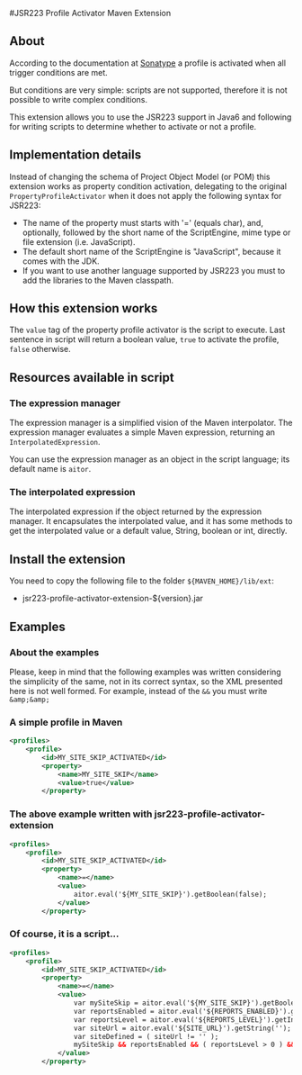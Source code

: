 #JSR223 Profile Activator Maven Extension

## About

According to the documentation at [Sonatype](http://www.sonatype.com/books/mvnref-book/reference/profiles-sect-activation.html) a profile is activated when all trigger conditions are met.

But conditions are very simple: scripts are not supported, therefore it is not possible to write complex conditions.

This extension allows you to use the JSR223 support in Java6 and following for writing scripts to determine whether to activate or not a profile.

## Implementation details
Instead of changing the schema of Project Object Model (or POM) this extension works as property condition activation, delegating to the original ```PropertyProfileActivator``` when it does not apply the following syntax for JSR223:

* The name of the property must starts with '=' (equals char), and, optionally, followed by the short name of the ScriptEngine, mime type or file extension (i.e. JavaScript).
* The default short name of the ScriptEngine is "JavaScript", because it comes with the JDK.
* If you want to use another language supported by JSR223 you must to add the libraries to the Maven classpath.

## How this extension works
The ```value``` tag of the property profile activator is the script to execute. Last sentence in script will return a boolean value, ```true``` to activate the profile, ```false``` otherwise.

## Resources available in script
### The expression manager
The expression manager is a simplified vision of the Maven interpolator. The expression manager evaluates a simple Maven expression, returning an ```InterpolatedExpression```.

You can use the expression manager as an object in the script language; its default name is ```aitor```.

### The interpolated expression
The interpolated expression if the object returned by the expression manager. It encapsulates the interpolated value, and it has some methods to get the interpolated value or a default value, String, boolean or int, directly.

## Install the extension
You need to copy the following file to the folder ```${MAVEN_HOME}/lib/ext```:
* jsr223-profile-activator-extension-${version}.jar

## Examples
### About the examples
Please, keep in mind that the following examples was written considering the simplicity of the same, not in its correct syntax, so the XML presented here is not well formed.
For example, instead of the ```&&``` you must write ```&amp;&amp;```

### A simple profile in Maven
```xml
<profiles>
    <profile>
        <id>MY_SITE_SKIP_ACTIVATED</id>
        <property>
            <name>MY_SITE_SKIP</name>
            <value>true</value>
        </property>
```
### The above example written with jsr223-profile-activator-extension
```xml
<profiles>
    <profile>
        <id>MY_SITE_SKIP_ACTIVATED</id>
        <property>
            <name>=</name>
            <value>
                aitor.eval('${MY_SITE_SKIP}').getBoolean(false);
            </value>
        </property>
```

### Of course, it is a script...
```xml
<profiles>
    <profile>
        <id>MY_SITE_SKIP_ACTIVATED</id>
        <property>
            <name>=</name>
            <value>
                var mySiteSkip = aitor.eval('${MY_SITE_SKIP}').getBoolean(false);
                var reportsEnabled = aitor.eval('${REPORTS_ENABLED}').getBoolean(false);
                var reportsLevel = aitor.eval('${REPORTS_LEVEL}').getInt(0);
                var siteUrl = aitor.eval('${SITE_URL}').getString('');
                var siteDefined = ( siteUrl != '' );
                mySiteSkip && reportsEnabled && ( reportsLevel > 0 ) && siteDefined
            </value>
        </property>
```
